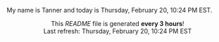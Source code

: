My name is Tanner and today is Thursday, February 20, 10:24 PM EST.

<p align="center">This <i>README</i> file is generated <b>every 3 hours</b>!</br>Last refresh: Thursday, February 20, 10:24 PM EST<br /></p>
